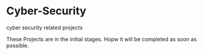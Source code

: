 # Cyber-Security
cyber security related projects

These Projects are in the initial stages. Hopw it will be completed as soon as possible. 
